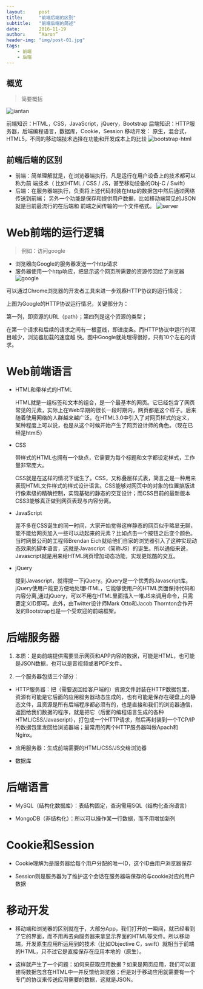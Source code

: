 ```yaml
---
layout:     post
title:      "前端后端的区别"
subtitle:   "前端后端的简述"
date:       2016-11-19
author:     “Aaron”
header-img: "img/post-01.jpg"
tags:
    - 前端
    - 后端
---
```


## 概览

>简要概括

![jiantan](/img/in-post/post-js-version/jiantan.png)

前端知识：HTML，CSS，JavaScript，jQuery，Bootstrap
后端知识：HTTP服务器，后端编程语言，数据库，Cookie，Session
移动开发： 原生，混合式，HTML5，不同的移动端技术选择在功能和开发成本上的比较
![bootstrap-html](/img/in-post/post-js-version/bootstrap-html.png)

## 前端后端的区别

* 前端：简单理解就是，在浏览器端执行，凡是运行在用户设备上的技术都可以称为前
  端技术（ 比如HTML / CSS / JS，甚至移动设备的Obj-C / Swift）
* 后端：在服务器端执行，负责将上述代码封装在http的数据包中然后通过网络传送到前端；
  另外一个功能是保存和提供用户数据，比如移动端常见的JSON就是目前最流行的在后端和
  前端之间传输的一个文件格式。
![server](/img/in-post/post-js-version/server.jpg)

# Web前端的运行逻辑

>例如：访问google

* 浏览器向Google的服务器发送一个http请求
* 服务器使用一个http响应，把显示这个网页所需要的资源传回给了浏览器
![google](/img/in-post/post-js-version/google.jpg)

可以通过Chrome浏览器的开发者工具来进一步观察HTTP协议的运行情况；

上图为Google的HTTP协议运行情况，关键部分为：

第一列，即资源的URL（path）；第四列是这个资源的类型；

在第一个请求和后续的请求之间有一根蓝线，即进度条。而HTTP协议中运行的项目越少，浏览器加载的速度越
快。图中Google就处理得很好，只有10个左右的请求。

# Web前端语言

* HTML和带样式的HTML

  HTML就是一组标签和文本的组合，是一个最基本的网页。它已经包含了网页常见的元素，实际上在Web早期的很长一段时期内，网页都是这个样子。后来随着使用网络的人群越来越广泛，在HTML3.0中引入了对网页样式的定义，某种程度上可以说，也是从这个时候开始产生了网页设计师的角色。（现在已经是html5）

* CSS

  带样式的HTML也拥有一个缺点，它需要为每个标题和文字都设定样式，工作量非常庞大。

  CSS就是在这样的情况下诞生了。CSS，又称叠层样式表，简言之是一种用来表现HTML文件样式的样式设计语言。CSS能够对网页中的对象的位置排版进行像素级的精确控制，实现基础的静态的交互设计；而CSS目前的最新版本CSS3能够真正做到网页表现与内容分离。

* JavaScript

  差不多在CSS诞生的同一时间，大家开始觉得这样静态的网页似乎略显无聊，能不能给网页加入一些可以动起来的元素？比如点击一个按钮之后变个颜色。当时网景公司的工程师Brendan Eich就给他们自家的浏览器引入了这种实现动态效果的脚本语言，这就是Javascript（简称JS）的诞生。所以通俗来说，Javascript就是用来给HTML网页增加动态功能，实现更炫酷的交互。

* jQuery

  提到Javascript，就得提一下jQuery。jQuery是一个优秀的Javascript库。jQuery使用户能更方便地处理HTML，它能够使用户的HTML页面保持代码和内容分离,通过jQuery，可以不用在HTML里面插入一堆JS来调用命令，只需要定义ID即可。此外，由Twitter设计师Mark Otto和Jacob Thornton合作开发的Bootstrap也是一个受欢迎的前端框架。

# 后端服务器

1. 本质：是向前端提供需要显示网页和APP内容的数据，可能是HTML，也可能是JSON数据，也可以是音视频或者PDF文件。

2. 一个服务器包括三个部分：
  * HTTP服务器：把（需要返回给客户端的）资源文件封装在HTTP数据包里，资源有可能是它后面的应用服务器动态生成的，也有可能是保存在硬盘上的静态文件，且资源是所有后端程序都必须有的，也是直接和我们的浏览器通信，返回给我们数据的程序，就是把它（后面的编程语言生成的各种HTML/CSS/Javascript），打包成一个HTTP请求，然后再封装到一个TCP/IP的数据包里发回给浏览器端；最常用的两个HTTP服务器叫做Apach和Nginx。

  * 应用服务器：生成前端需要的HTML/CSS/JS交给浏览器

  * 数据库

# 后端语言

* MySQL（结构化数据库）：表结构固定，查询需用SQL（结构化查询语言）

* MongoDB（非结构化）：所以可以操作某一行数据，而不用增加新列

# Cookie和Session

* Cookie理解为是服务器给每个用户分配的唯一ID，这个ID由用户浏览器保存

* Session则是服务器为了维护这个会话在服务器端保存的与cookie对应的用户数据

# 移动开发

* 移动端和浏览器的区别就在于，大部分App，我们打开的一瞬间，就已经看到了它的界面，而不用再去向服务器来拿显示界面的HTML等文件。所以移动端，开发原生应用所运用到的技术（比如Objective C，swift）就相当于前端的HTML，只不过它是直接保存在应用本地的（原生）。

* 这样就产生了一个问题：如何来获取应用数据？如果是网页应用，我们可以直接将数据包含在HTML中一并反馈给浏览器；但是对于移动应用就需要有一个专门的协议来传送应用需要的数据，这就是JSON。
